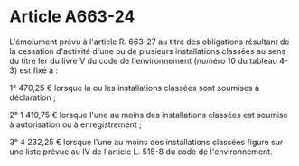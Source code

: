 # Article A663-24

L'émolument prévu à l'article R. 663-27 au titre des obligations résultant de la cessation d'activité d'une ou de plusieurs installations classées au sens du titre Ier du livre V du code de l'environnement (numéro 10 du tableau 4-3) est fixé à :

1° 470,25 € lorsque la ou les installations classées sont soumises à déclaration ;

2° 1 410,75 € lorsque l'une au moins des installations classées est soumise à autorisation ou à enregistrement ;

3° 4 232,25 € lorsque l'une au moins des installations classées figure sur une liste prévue au IV de l'article L. 515-8 du code de l'environnement.
